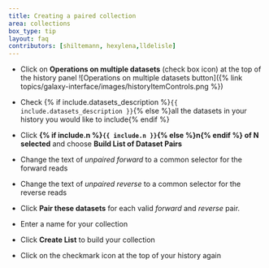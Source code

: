 ```yaml
---
title: Creating a paired collection
area: collections
box_type: tip
layout: faq
contributors: [shiltemann, hexylena,lldelisle]
---
```



* Click on **Operations on multiple datasets** (check box icon) at the top of the history panel ![Operations on multiple datasets button]({% link topics/galaxy-interface/images/historyItemControls.png %})
* Check {% if include.datasets_description %}`{{ include.datasets_description }}`{% else %}all the datasets in your history you would like to include{% endif %}
* Click **{% if include.n %}`{{ include.n }}`{% else %}n{% endif %} of N selected** and choose **Build List of Dataset Pairs**

* Change the text of *unpaired forward* to a common selector for the forward reads
* Change the text of *unpaired reverse* to a common selector for the reverse reads
* Click **Pair these datasets** for each valid *forward* and *reverse* pair.
* Enter a name for your collection
* Click **Create List** to build your collection
* Click on the checkmark icon at the top of your history again
